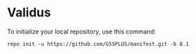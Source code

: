 Validus
========

To initialize your local repository, use this command:

	repo init -u https://github.com/G5SPLUS/manifest.git -b 8.1
